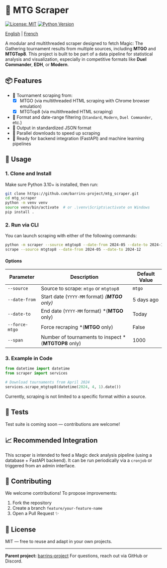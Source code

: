 # 🧙 MTG Scraper

[![License: MIT](https://img.shields.io/badge/License-MIT-blue.svg)](LICENSE)
[![Python Version](https://img.shields.io/badge/python-3.10+-blue.svg)](https://www.python.org/downloads/)

[English](https://github.com/barrins-project/mtg_scraper/blob/main/README_EN.md) | [French](https://github.com/barrins-project/mtg_scraper/blob/main/README.md)

A modular and multithreaded scraper designed to fetch Magic: The Gathering tournament results from multiple sources, including **MTGO** and **MTGTop8**.
This project is built to be part of a data pipeline for statistical analysis and visualization, especially in competitive formats like **Duel Commander**, **EDH**, or **Modern**.

## 📦 Features

- 🔎 Tournament scraping from:
  - [x] MTGO (via multithreaded HTML scraping with Chrome browser emulation)
  - [x] MTGTop8 (via multithreaded HTML scraping)
- 📅 Format and date-range filtering (`Standard`, `Modern`, `Duel Commander`, etc.)
- 📂 Output in standardized JSON format
- 🧵 Parallel downloads to speed up scraping
- 🧪 Ready for backend integration (FastAPI) and machine learning pipelines

## 🚀 Usage

### 1. Clone and Install

Make sure Python 3.10+ is installed, then run:

```bash
git clone https://github.com/barrins-project/mtg_scraper.git
cd mtg_scraper
python -m venv venv
source venv/bin/activate  # or .\venv\Scripts\activate on Windows
pip install .
```

### 2. Run via CLI

You can launch scraping with either of the following commands:

```bash
python -m scraper --source mtgtop8 --date-from 2024-05 --date-to 2024-12
scrape --source mtgtop8 --date-from 2024-05 --date-to 2024-12
```

#### Options

| Parameter     | Description                               | Default Value |
| ------------- | ----------------------------------------- | ------------- |
| `--source`    | Source to scrape: `mtgo` or `mtgtop8`     | `mtgo`        |
| `--date-from` | Start date (`YYYY-MM` format) *(**MTGO** only)* | 5 days ago    |
| `--date-to`   | End date (`YYYY-MM` format) *(**MTGO** only)   | Today         |
| `--force-mtgo`| Force recraping *(**MTGO** only)   | False         |
| `--span`   | Number of tournaments to inspect *(**MTGTOP8** only)   | 1000         |

### 3. Example in Code

```python
from datetime import datetime
from scraper import services

# Download tournaments from April 2024
services.scrape_mtgtop8(datetime(2024, 4, 1).date())
```

Currently, scraping is not limited to a specific format within a source.

## 🧪 Tests

Test suite is coming soon — contributions are welcome!

## 📈 Recommended Integration

This scraper is intended to feed a Magic deck analysis pipeline (using a database + FastAPI backend).
It can be run periodically via a `cronjob` or triggered from an admin interface.

## 🤝 Contributing

We welcome contributions! To propose improvements:

1. Fork the repository
2. Create a branch `feature/your-feature-name`
3. Open a Pull Request ✨

## 📜 License

MIT — free to reuse and adapt in your own projects.

---

**Parent project:** [barrins-project](https://github.com/barrins-project)
For questions, reach out via GitHub or Discord.
